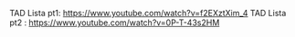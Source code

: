 TAD Lista pt1: https://www.youtube.com/watch?v=f2EXztXim_4
TAD Lista pt2 : https://www.youtube.com/watch?v=0P-T-43s2HM